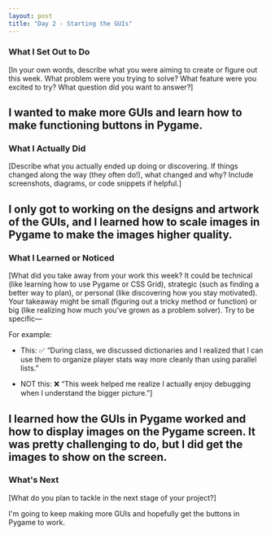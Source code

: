 ```yaml
---
layout: post
title: "Day 2 - Starting the GUIs"
---
```


### What I Set Out to Do
[In your own words, describe what you were aiming to create or figure out this week. What problem were you trying to solve? What feature were you excited to try? What question did you want to answer?]

I wanted to make more GUIs and learn how to make functioning buttons in Pygame.
---

### What I Actually Did

[Describe what you actually ended up doing or discovering. If things changed along the way (they often do!), what changed and why? Include screenshots, diagrams, or code snippets if helpful.]

I only got to working on the designs and artwork of the GUIs, and I learned how to scale images in Pygame to make the images higher quality.
---

### What I Learned or Noticed

[What did you take away from your work this week?
It could be technical (like learning how to use Pygame or CSS Grid), strategic (such as finding a better way to plan), or personal (like discovering how you stay motivated). Your takeaway might be small (figuring out a tricky method or function) or big (like realizing how much you’ve grown as a problem solver).
Try to be specific—

For example: 
   * This: ✅ “During class, we discussed dictionaries and I realized that I can use them to organize player stats way more cleanly than using parallel lists.”

   * NOT this: ❌ “This week helped me realize I actually enjoy debugging when I understand the bigger picture.”]

I learned how the GUIs in Pygame worked and how to display images on the Pygame screen. It was pretty challenging to do, but I did get the images to show on the screen.
---

### What's Next

[What do you plan to tackle in the next stage of your project?]

I'm going to keep making more GUIs and hopefully get the buttons in Pygame to work.
